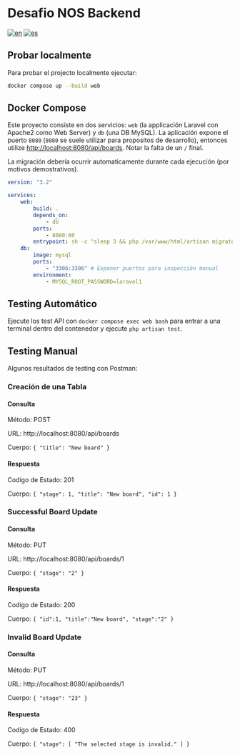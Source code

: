 # Desafio NOS Backend

[![en](https://img.shields.io/badge/lang-en-green.svg)](https://github.com/pillowpilot/nos_blackend_challenge/blob/main/README.md)
[![es](https://img.shields.io/badge/lang-es-green.svg)](https://github.com/pillowpilot/nos_blackend_challenge/blob/main/README.es.md)

## Probar localmente

Para probar el projecto localmente ejecutar:

```bash
docker compose up --build web
```

## Docker Compose

Este proyecto consiste en dos servicios: `web` (la applicación Laravel con Apache2 como Web Server) y `db` (una DB MySQL). La aplicación expone el puerto `8080` (`8080` se suele utilizar para propositos de desarrollo), entonces utilize [http://localhost:8080/api/boards](http://localhost:8080/api/boards). Notar la falta de un `/` final.

La migración debería ocurrir automaticamente durante cada ejecución (por motivos demostrativos).

```yaml
version: "3.2"

services:
    web:
        build: .
        depends_on:
            - db
        ports:
            - 8080:80
        entrypoint: sh -c "sleep 3 && php /var/www/html/artisan migrate --force && apache2-foreground"
    db:
        image: mysql
        ports:
            - "3306:3306" # Exponer puertos para inspección manual
        environment:
            - MYSQL_ROOT_PASSWORD=laravel1
```

## Testing Automático

Ejecute los test API con `docker compose exec web bash` para entrar a una terminal dentro del contenedor y ejecute `php artisan test`.

## Testing Manual

Algunos resultados de testing con Postman:

### Creación de una Tabla

#### Consulta

Método: POST

URL: http://localhost:8080/api/boards

Cuerpo: `{
    "title": "New board"
}`

#### Respuesta

Codigo de Estado: 201

Cuerpo: `{
    "stage": 1,
    "title": "New board",
    "id": 1
    }`

### Successful Board Update

#### Consulta

Método: PUT

URL: http://localhost:8080/api/boards/1

Cuerpo: `{
    "stage": "2"
}`

#### Respuesta

Codigo de Estado: 200

Cuerpo: `{
 "id":1,
 "title":"New board",
 "stage":"2"
 }`

### Invalid Board Update

#### Consulta

Método: PUT

URL: http://localhost:8080/api/boards/1

Cuerpo: `{
    "stage": "23"
}`

#### Respuesta

Codigo de Estado: 400

Cuerpo: `{
    "stage": [
        "The selected stage is invalid."
    ]
}`

